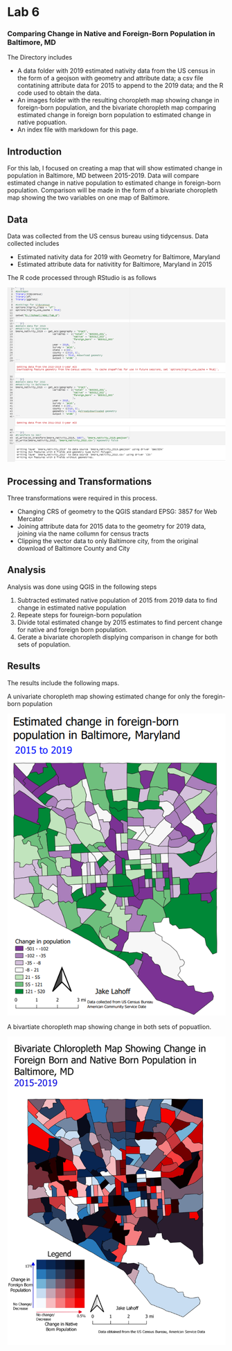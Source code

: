 # Lab 6
### Comparing Change in Native and Foreign-Born Population in Baltimore, MD
The Directory includes 
- A data folder with 2019 estimated nativity data from the US census in the form of a geojson with geometry and attribute data; a csv file contatining attribute data for 2015 to append to the 2019 data; and the R code used to obtain the data.
- An images folder with the resulting choropleth map showing change in foreign-born population, and the bivariate choropleth map comparing estimated change in foreign born population to estimated change in native popuation.
- An index file with markdown for this page.

## Introduction
For this lab, I focused on creating a map that will show estimated change in population in Baltimore, MD between 2015-2019. Data will compare estimated change in native population to estimated change in foreign-born population. Comparison will be made in the form of a bivariate choropleth map showing the two variables on one map of Baltimore.

## Data
Data was collected from the US census bureau using tidycensus. 
Data collected includes
- Estimated nativity data for 2019 with Geometry for Baltimore, Maryland
- Estimated attribute data for nativitity for Baltimore, Maryland in 2015

The R code processed through RStudio is as follows

<img src="images/r_code.png?raw=true"/>

## Processing and Transformations
Three transformations were required in this process.
- Changing CRS of geometry to the QGIS standard EPSG: 3857 for Web Mercator
- Joining attribute data for 2015 data to the geometry for 2019 data, joining via the name collumn for census tracts
- Clipping the vector data to only Baltimore city, from the original download of Baltimore County and City

## Analysis
Analysis was done using QGIS in the following steps
1. Subtracted estimated native population of 2015 from 2019 data to find change in estimated native population
2. Repeate steps for foureign-born population
3. Divide total estimated change by 2015 estimates to find percent change for native and foreign born population. 
4. Gerate a bivariate choropleth displying comparison in change for both sets of population.

## Results
The results include the following maps.

A univariate choropleth map showing estimated change for only the foregin-born population

<img src="images/foreign.png?raw=true"/>

A bivartiate choropleth map showing change in both sets of popuatlion.

<img src="images/bivariate4.jpeg?raw=true"/>
